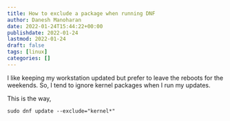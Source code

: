 ```yaml
---
title: How to exclude a package when running DNF
author: Danesh Manoharan
date: 2022-01-24T15:44:22+00:00
publishdate: 2022-01-24
lastmod: 2022-01-24
draft: false
tags: [linux]
categories: []
---
```

I like keeping my workstation updated but prefer to leave the reboots for the weekends. So, I tend to ignore kernel packages when I run my updates.

This is the way,

`sudo dnf update --exclude="kernel*"`
